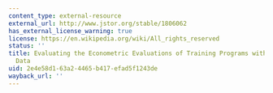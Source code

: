 ```yaml
---
content_type: external-resource
external_url: http://www.jstor.org/stable/1806062
has_external_license_warning: true
license: https://en.wikipedia.org/wiki/All_rights_reserved
status: ''
title: Evaluating the Econometric Evaluations of Training Programs with Experimental
  Data
uid: 2e4e58d1-63a2-4465-b417-efad5f1243de
wayback_url: ''
---
```

